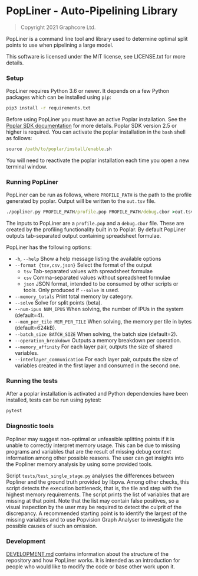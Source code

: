 # PopLiner - Auto-Pipelining Library

> Copyright 2021 Graphcore Ltd.

PopLiner is a command line tool and library used to determine optimal split points to use when
pipelining a large model.

This software is licensed under the MIT license, see LICENSE.txt for more details.

### Setup

PopLiner requires Python 3.6 or newer.  It depends on a few Python packages which can be installed
using `pip`:

```cmd
pip3 install -r requirements.txt
```

Before using PopLiner you must have an active Poplar installation.  See the
[Poplar SDK documentation](https://docs.graphcore.ai/projects/ipu-pod-getting-started/en/latest/installation.html#setting-up-the-sdk-environment)
for more details.  Poplar SDK version 2.5 or higher is required.  You can
activate the poplar installation in the `bash` shell as follows:

```cmd
source /path/to/poplar/install/enable.sh
```

You will need to reactivate the poplar installation each time you open a new terminal window.

### Running PopLiner

PopLiner can be run as follows, where `PROFILE_PATH` is the path to the profile generated by
poplar.  Output will be written to the `out.tsv` file.

```cmd
./popliner.py PROFILE_PATH/profile.pop PROFILE_PATH/debug.cbor >out.tsv
```

The inputs to PopLiner are a `profile.pop` and a `debug.cbor` file.  These are created by the
profiling functionality built in to Poplar.  By default PopLiner outputs tab-separated output
containing spreadsheet formulae.

PopLiner has the following options:

 - `-h`, `--help` Show a help message listing the available options
 - `--format {tsv,csv,json}` Select the format of the output
   - `tsv` Tab-separated values with spreadsheet formulae
   - `csv` Comma-separated values without spreadsheet formulae
   - `json` JSON format, intended to be consumed by other scripts or tools.  Only produced if `--solve` is used.
 - `--memory_totals` Print total memory by category.
 - `--solve` Solve for split points (beta).
 - `--num-ipus NUM_IPUS` When solving, the number of IPUs in the system (default=4).
 - `--mem_per_tile MEM_PER_TILE` When solving, the memory per tile in bytes (default=624kB).
 - `--batch_size BATCH_SIZE` When solving, the batch size (default=2).
 - `--operation_breakdown` Outputs a memory breakdown per operation.
 - `--memory_affinity` For each layer pair, outputs the size of shared variables.
 - `--interlayer_communication` For each layer pair, outputs the size of variables
   created in the first layer and consumed in the second one.

### Running the tests

After a poplar installation is activated and Python dependencies have been installed, tests can
be run using pytest:

```cmd
pytest
```

### Diagnostic tools

Popliner may suggest non-optimal or unfeasible splitting points if it is unable to correctly
interpret memory usage. This can be due to missing programs and variables that are the result
of missing debug context information among other possible reasons. The user can get insights
into the Popliner memory analysis by using some provided tools.

Script `tests/test_single_stage.py` analyses the differences between Popliner and the ground
truth provided by libpva. Among other checks, this script detects the execution bottleneck,
that is, the tile and step with the highest memory requirements. The script prints the list
of variables that are missing at that point. Note that the list may contain false positives,
so a visual inspection by the user may be required to detect the culprit of the discrepancy.
A recommended starting point is to identify the largest of the missing variables and to use
Popvision Graph Analyser to investigate the possible causes of such an omission.

### Development

[DEVELOPMENT.md](DEVELOPMENT.md) contains information about the structure of the repository and
how PopLiner works.  It is intended as an introduction for people who would like to modify the
code or base other work upon it.
